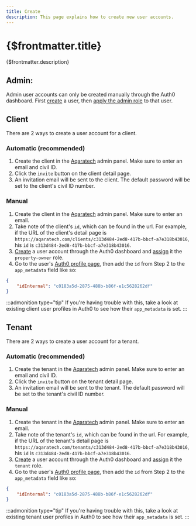 ```yaml
---
title: Create
description: This page explains how to create new user accounts.
---
```


# {$frontmatter.title}

{$frontmatter.description}

## Admin:

Admin user accounts can only be created manually through the Auth0 dashboard. First [create](https://auth0.com/docs/manage-users/user-accounts/create-users) a user, then [apply the admin role](https://auth0.com/docs/manage-users/access-control/configure-core-rbac/rbac-users/assign-roles-to-users#assign-roles-in-user-profile) to that user.

## Client

There are 2 ways to create a user account for a client.

### Automatic (recommended)

1.  Create the client in the [Aqaratech](https://aqaratech.com/new/clients) admin panel. Make sure to enter an email and civil ID.
2.  Click the `invite` button on the client detail page.
3.  An invitation email will be sent to the client. The default password will be set to the client's civil ID number.

### Manual

1.  Create the client in the [Aqaratech](https://aqaratech.com/new/clients) admin panel. Make sure to enter an email.
1.  Take note of the client's `id`, which can be found in the url. For example, if the URL of the client's detail page is `https://aqaratech.com/clients/c313d484-2ed8-417b-bbcf-a7e318b43016`, his `id` is `c313d484-2ed8-417b-bbcf-a7e318b43016`.
1.  [Create](https://auth0.com/docs/manage-users/user-accounts/create-users) a user account through the Auth0 dashboard and [assign](https://auth0.com/docs/manage-users/access-control/configure-core-rbac/rbac-users/assign-roles-to-users#assign-roles-in-user-profile) it the `property-owner` role.
1.  Go to the user's [Auth0 profile page](https://auth0.com/docs/manage-users/user-accounts/view-user-details#user-details-details-tab), then add the `id` from Step 2 to the `app_metadata` field like so:

```json copy
{
	"idInternal": "c0183a5d-2875-488b-b86f-e1c5628262df"
}
```

:::admonition type="tip"
If you're having trouble with this, take a look at existing client user profiles in Auth0 to see how their `app_metadata` is set.
:::

## Tenant

There are 2 ways to create a user account for a tenant.

### Automatic (recommended)

1.  Create the tenant in the [Aqaratech](https://aqaratech.com/new/tenants) admin panel. Make sure to enter an email and civil ID.
2.  Click the `invite` button on the tenant detail page.
3.  An invitation email will be sent to the tenant. The default password will be set to the tenant's civil ID number.

### Manual

1.  Create the tenant in the [Aqaratech](https://aqaratech.com/new/tenants) admin panel. Make sure to enter an email.
1.  Take note of the tenant's `id`, which can be found in the url. For example, if the URL of the tenant's detail page is `https://aqaratech.com/tenants/c313d484-2ed8-417b-bbcf-a7e318b43016`, his `id` is `c313d484-2ed8-417b-bbcf-a7e318b43016`.
1.  [Create](https://auth0.com/docs/manage-users/user-accounts/create-users) a user account through the Auth0 dashboard and [assign](https://auth0.com/docs/manage-users/access-control/configure-core-rbac/rbac-users/assign-roles-to-users#assign-roles-in-user-profile) it the `tenant` role.
1.  Go to the user's [Auth0 profile page](https://auth0.com/docs/manage-users/user-accounts/view-user-details#user-details-details-tab), then add the `id` from Step 2 to the `app_metadata` field like so:

```json copy
{
	"idInternal": "c0183a5d-2875-488b-b86f-e1c5628262df"
}
```

:::admonition type="tip"
If you're having trouble with this, take a look at existing tenant user profiles in Auth0 to see how their `app_metadata` is set.
:::
